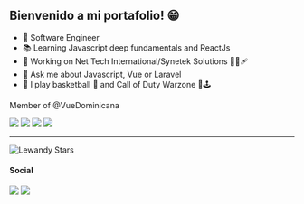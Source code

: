 ## Bienvenido a mi portafolio! 😁

- 🤖 Software Engineer 
- 📚 Learning Javascript deep fundamentals and ReactJs
- 👔 Working on Net Tech International/Synetek Solutions 💉💊🩹
- 🧠 Ask me about Javascript, Vue or Laravel
-  🔋 I play basketball 🏀 and Call of Duty Warzone 🔫🕹

Member of @VueDominicana

<p>
  <img src="https://img.shields.io/badge/javascript%20-%23323330.svg?&style=for-the-badge&logo=javascript&logoColor=%23F7DF1E"/>
  <img src="https://img.shields.io/badge/vuejs%20-%2335495e.svg?&style=for-the-badge&logo=vue.js&logoColor=%234FC08D"/>
  <img src="https://img.shields.io/badge/react%20-%2320232a.svg?&style=for-the-badge&logo=react&logoColor=%2361DAFB"/>
  <img src="https://img.shields.io/badge/Amazon_AWS-232F3E?style=for-the-badge&logo=amazon-aws&logoColor=white"/>
</p>

---

![Lewandy Stars](https://github-readme-stats.vercel.app/api?username=lewandy&show_icons=true&theme=radical)

#### Social

[<img src="https://img.shields.io/badge/twitter-%231DA1F2.svg?&style=for-the-badge&logo=twitter&logoColor=white" />](https://twitter.com/lewandydilone)
[<img src="https://img.shields.io/badge/linkedin-%230077B5.svg?&style=for-the-badge&logo=linkedin&logoColor=white" />](https://www.linkedin.com/in/lewandy/)
